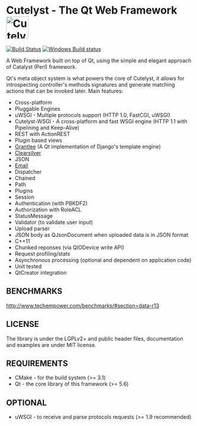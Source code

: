 # Cutelyst - The Qt Web Framework <img title="Cutelyst" src="http://i.imgur.com/us1pKAP.png" width="60px" alt="Cutelyst logo"/>

[![Build Status](https://travis-ci.org/cutelyst/cutelyst.svg?branch=master)](https://travis-ci.org/cutelyst/cutelyst)
[![Windows Build status](https://ci.appveyor.com/api/projects/status/github/cutelyst/cutelyst?branch=master&svg=true)](https://ci.appveyor.com/project/dantti/cutelyst/branch/master)

A Web Framework built on top of Qt, using the simple and elegant approach of Catalyst (Perl) framework.

Qt's meta object system is what powers the core of Cutelyst, it allows for introspecting controller's methods signatures and generate matching actions that can be invoked later. Main features:

 * Cross-platform
 * Pluggable Engines
  * uWSGI - Multiple protocols support (HTTP 1.0, FastCGI, uWSGI)
  * Cutelyst-WSGI - A cross-platform and fast WSGI engine (HTTP 1.1 with Pipelining and Keep-Alive)
 * REST with ActionREST
 * Plugin based views
  * [Grantlee](http://www.grantlee.org) (A Qt implementation of Django's template engine)
  * [Clearsilver](http://www.clearsilver.net)
  * JSON
  * [Email](https://github.com/cutelyst/simple-mail)
 * Dispatcher
  * Chained
  * Path
 * Plugins
  * Session
  * Authentication (with PBKDF2)
  * Authorization with RoleACL
  * StatusMessage
  * Validator (to validate user input)
 * Upload parser
 * JSON body as QJsonDocument when uploaded data is in JSON format
 * C++11
 * Chunked reponses (via QIODevice write API)
 * Request profiling/stats
 * Asynchronous processing (optional and dependent on application code)
 * Unit tested
 * QtCreator integration
 
## BENCHMARKS

http://www.techempower.com/benchmarks/#section=data-r13

## LICENSE

The library is under the LGPLv2+ and public header files, documentation and
examples are under MIT license.

## REQUIREMENTS

 * CMake - for the build system (>= 3.1)
 * Qt - the core library of this framework (>= 5.6)

## OPTIONAL

  * uWSGI - to receive and parse protocols requests (>= 1.9 recommended)

